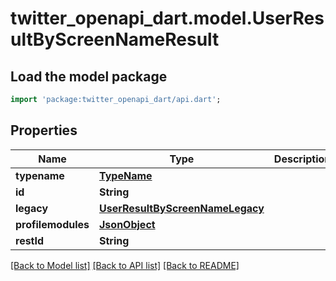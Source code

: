 # twitter_openapi_dart.model.UserResultByScreenNameResult

## Load the model package
```dart
import 'package:twitter_openapi_dart/api.dart';
```

## Properties
Name | Type | Description | Notes
------------ | ------------- | ------------- | -------------
**typename** | [**TypeName**](TypeName.md) |  | 
**id** | **String** |  | 
**legacy** | [**UserResultByScreenNameLegacy**](UserResultByScreenNameLegacy.md) |  | 
**profilemodules** | [**JsonObject**](.md) |  | 
**restId** | **String** |  | 

[[Back to Model list]](../README.md#documentation-for-models) [[Back to API list]](../README.md#documentation-for-api-endpoints) [[Back to README]](../README.md)


